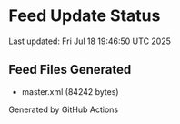 # Feed Update Status
Last updated: Fri Jul 18 19:46:50 UTC 2025

## Feed Files Generated
- master.xml (84242 bytes)

Generated by GitHub Actions
